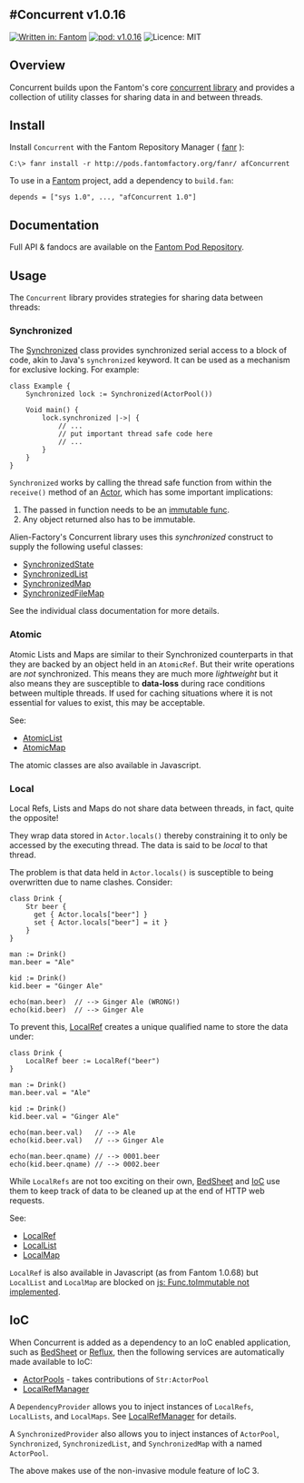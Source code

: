 #Concurrent v1.0.16
---
[![Written in: Fantom](http://img.shields.io/badge/written%20in-Fantom-lightgray.svg)](http://fantom.org/)
[![pod: v1.0.16](http://img.shields.io/badge/pod-v1.0.16-yellow.svg)](http://www.fantomfactory.org/pods/afConcurrent)
![Licence: MIT](http://img.shields.io/badge/licence-MIT-blue.svg)

## Overview

Concurrent builds upon the Fantom's core [concurrent library](http://fantom.org/doc/concurrent/index.html) and provides a collection of utility classes for sharing data in and between threads.

## Install

Install `Concurrent` with the Fantom Repository Manager ( [fanr](http://fantom.org/doc/docFanr/Tool.html#install) ):

    C:\> fanr install -r http://pods.fantomfactory.org/fanr/ afConcurrent

To use in a [Fantom](http://fantom.org/) project, add a dependency to `build.fan`:

    depends = ["sys 1.0", ..., "afConcurrent 1.0"]

## Documentation

Full API & fandocs are available on the [Fantom Pod Repository](http://pods.fantomfactory.org/pods/afConcurrent/).

## Usage

The `Concurrent` library provides strategies for sharing data between threads:

### Synchronized

The [Synchronized](http://pods.fantomfactory.org/pods/afConcurrent/api/Synchronized) class provides synchronized serial access to a block of code, akin to Java's `synchronized` keyword. It can be used as a mechanism for exclusive locking. For example:

```
class Example {
    Synchronized lock := Synchronized(ActorPool())

    Void main() {
        lock.synchronized |->| {
            // ...
            // put important thread safe code here
            // ...
        }
    }
}
```

`Synchronized` works by calling the thread safe function from within the `receive()` method of an [Actor](http://fantom.org/doc/concurrent/Actor.html), which has some important implications:

1. The passed in function needs to be an [immutable func](http://fantom.org/doc/sys/Func.html).
2. Any object returned also has to be immutable.

Alien-Factory's Concurrent library uses this *synchronized* construct to supply the following useful classes:

- [SynchronizedState](http://pods.fantomfactory.org/pods/afConcurrent/api/SynchronizedState)
- [SynchronizedList](http://pods.fantomfactory.org/pods/afConcurrent/api/SynchronizedList)
- [SynchronizedMap](http://pods.fantomfactory.org/pods/afConcurrent/api/SynchronizedMap)
- [SynchronizedFileMap](http://pods.fantomfactory.org/pods/afConcurrent/api/SynchronizedFileMap)

See the individual class documentation for more details.

### Atomic

Atomic Lists and Maps are similar to their Synchronized counterparts in that they are backed by an object held in an `AtomicRef`. But their write operations are *not* synchronized. This means they are much more *lightweight* but it also means they are susceptible to **data-loss** during race conditions between multiple threads. If used for caching situations where it is not essential for values to exist, this may be acceptable.

See:

- [AtomicList](http://pods.fantomfactory.org/pods/afConcurrent/api/AtomicList)
- [AtomicMap](http://pods.fantomfactory.org/pods/afConcurrent/api/AtomicMap)

The atomic classes are also available in Javascript.

### Local

Local Refs, Lists and Maps do not share data between threads, in fact, quite the opposite!

They wrap data stored in `Actor.locals()` thereby constraining it to only be accessed by the executing thread. The data is said to be *local* to that thread.

The problem is that data held in `Actor.locals()` is susceptible to being overwritten due to name clashes. Consider:

```
class Drink {
    Str beer {
      get { Actor.locals["beer"] }
      set { Actor.locals["beer"] = it }
    }
}

man := Drink()
man.beer = "Ale"

kid := Drink()
kid.beer = "Ginger Ale"

echo(man.beer)  // --> Ginger Ale (WRONG!)
echo(kid.beer)  // --> Ginger Ale
```

To prevent this, [LocalRef](http://pods.fantomfactory.org/pods/afConcurrent/api/LocalRef) creates a unique qualified name to store the data under:

```
class Drink {
    LocalRef beer := LocalRef("beer")
}

man := Drink()
man.beer.val = "Ale"

kid := Drink()
kid.beer.val = "Ginger Ale"

echo(man.beer.val)   // --> Ale
echo(kid.beer.val)   // --> Ginger Ale

echo(man.beer.qname) // --> 0001.beer
echo(kid.beer.qname) // --> 0002.beer
```

While `LocalRefs` are not too exciting on their own, [BedSheet](http://pods.fantomfactory.org/pods/afBedSheet) and [IoC](http://pods.fantomfactory.org/pods/afIoc) use them to keep track of data to be cleaned up at the end of HTTP web requests.

See:

- [LocalRef](http://pods.fantomfactory.org/pods/afConcurrent/api/LocalRef)
- [LocalList](http://pods.fantomfactory.org/pods/afConcurrent/api/LocalList)
- [LocalMap](http://pods.fantomfactory.org/pods/afConcurrent/api/LocalMap)

`LocalRef` is also available in Javascript (as from Fantom 1.0.68) but `LocalList` and `LocalMap` are blocked on [js: Func.toImmutable not implemented](http://fantom.org/forum/topic/1144#c4).

## IoC

When Concurrent is added as a dependency to an IoC enabled application, such as [BedSheet](http://pods.fantomfactory.org/pods/afBedSheet) or [Reflux](http://pods.fantomfactory.org/pods/afReflux), then the following services are automatically made available to IoC:

- [ActorPools](http://pods.fantomfactory.org/pods/afConcurrent/api/ActorPools) - takes contributions of `Str:ActorPool`
- [LocalRefManager](http://pods.fantomfactory.org/pods/afConcurrent/api/LocalRefManager)

A `DependencyProvider` allows you to inject instances of `LocalRefs`, `LocalLists`, and `LocalMaps`. See [LocalRefManager](http://pods.fantomfactory.org/pods/afConcurrent/api/LocalRefManager) for details.

A `SynchronizedProvider` also allows you to inject instances of `ActorPool`, `Synchronized`, `SynchronizedList`, and `SynchronizedMap` with a named `ActorPool`.

The above makes use of the non-invasive module feature of IoC 3.

